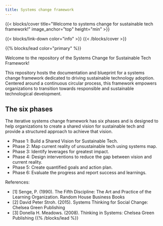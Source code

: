 ```yaml
---
title: Systems change framework
---
```


{{< blocks/cover title="Welcome to systems change for sustainable tech framework!" image_anchor="top" height="min" >}}
<!-- <a class="btn btn-lg btn-secondary me-3 mb-4" href="https://github.com/google/docsy-example">
  Read the phases <i class="fab fa-github ms-2 "></i>
</a> -->
{{< blocks/link-down color="info" >}}
{{< /blocks/cover >}}


{{% blocks/lead color="primary" %}}

Welcome to the repository of the Systems Change for Sustainable Tech Framework!

This repository hosts the documentation and blueprint for a systems change framework dedicated to driving sustainable technology adoption. Centered around a continuous circular process, this framework empowers organizations to transition towards responsible and sustainable technological development.

## The six phases

The iterative systems change framework has six phases and is designed to help organizations to create a shared vision for sustainable tech and provide a structured approach to achieve that vision.

- Phase 1: Build a Shared Vision for Sustainable Tech.
- Phase 2: Map current reality of unsustainable tech using systems map.
- Phase 3: Identify leverages for greatest impact.
- Phase 4: Design interventions to reduce the gap between vision and current reality.
- Phase 5: Create quantified goals and action plan.
- Phase 6: Evaluate the progress and report success and learnings.

References:
- [1] Senge, P. (1990). The Fifth Discipline: The Art and Practice of the Learning Organization. Random House Business Books
- [2] David Peter Stroh. (2015). Systems Thinking for Social Change: Chelsea Green Publishing
- [3] Donella H. Meadows. (2008). Thinking in Systems: Chelsea Green Publishing
{{% /blocks/lead %}}

